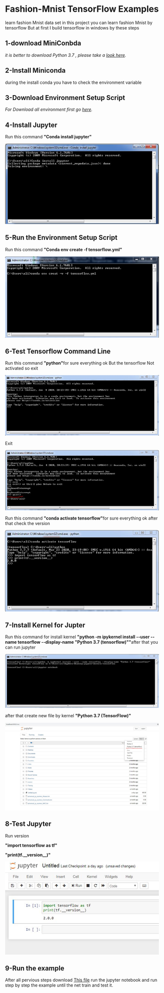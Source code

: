 # Fashion-Mnist TensorFlow Examples</h1>
learn fashion Mnist data set
in this project you can learn fashion Mnist by tensorflow But at first I build tensorflow in windows by these steps
<h2/>1-download MiniConbda </h2>
<p><em>it is better to download Python 3.7 , please take a <a href="https://docs.conda.io/en/latest/miniconda.html">look here</a>.</em></p>
<h2/>2-Install Miniconda</h2>
<p>during the install conda you have to check the environment variable </p>
<h2/>3-Download Environment Setup Script</h2>
<p><em>For Download all environment first go  <a href="https://github.com/alimajidi62/Fashion-Mnist/blob/master/tensorflow.yml">here</a>.</em></p>
<h2/>4-Install Jupyter</h2>
<p>Run this command <strong>"Conda install jupyter"</strong></p>
<img src="Image\install jupyter.JPG"/>
 <h2/>5-Run the Environment Setup Script</h2>
 <p>Run this command <strong>"Conda env create -f tensorflow.yml"</strong></p>
 <img src="Image\env.JPG"/>
 <h2/>6-Test Tensorflow Command Line</h2>
 <p>Run this command <strong>"python"</strong>for sure everything ok But the tensorflow Not activated so exit</p>
 <img src="Image\python.JPG"/>
 <p>Exit</p>
 <img src="Image\quit.JPG"/>
  <p>Run this command <strong>"conda activate tensorflow"</strong>for sure everything ok after that check the version</p>
  <img src="Image\tensorflowVersion11.JPG"/>
 <h2/>7-Install Kernel for Jupter</h2> 
  <p>Run this command for install kernel <strong>"python -m ipykernel install --user --name tensorflow --display-name "Python 3.7 (tensorflow)""</strong>after that you can run jupyter</p>
  <img src="Image\jupyter notebook.JPG"/>
  <p>after that create new file by kernel <strong>"Python 3.7 (TensorFlow)"</strong></p>
   <img src="Image\creatnew.JPG"/>
 <h2/>8-Test Jupyter</h2>
 <p>Run version </p> 
 <p><strong>"import tensorflow as tf"</strong></p>
<p><strong>"print(tf.__version__)"</strong></p>
  <img src="Image\version.JPG"/>
   <h2/>9-Run the example</h2>
   <p>After all pervious  steps download <a href="https://github.com/alimajidi62/Fashion-Mnist/blob/master/mnist%20fashion.ipynb">This file</a> run the jupyter notebook and run step by step the example until the net train and test it.</em>  </p> 
